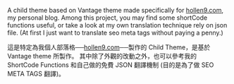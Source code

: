A child theme based on Vantage theme made specifically for [hollen9.com](http://hollen9.com), my personal blog.
Among this project, you may find some shortCode functions useful, or take a look at my own translation technique rely on json file. (At first I just want to translate seo meta tags without paying a penny.)

這是特定為我個人部落格──[hollen9.com](http://hollen9.com)──製作的 Child Theme，是基於 Vantage theme 所製作。
其中除了外觀的改動之外，也可以參考我的 ShortCode Functions 和自己做的免費 JSON 翻譯機制 (目的是為了做 SEO META TAGS 翻譯)。
